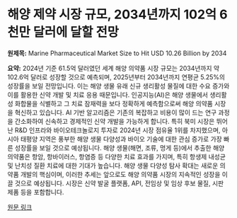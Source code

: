 # 해양 제약 시장 규모, 2034년까지 102억 6천만 달러에 달할 전망

**원제목:** Marine Pharmaceutical Market Size to Hit USD 10.26 Billion by 2034

**요약:** 2024년 기준 61.5억 달러였던 세계 해양 의약품 시장 규모는 2034년까지 약 102.6억 달러로 성장할 것으로 예측되며, 2025년부터 2034년까지 연평균 5.25%의 성장률을 보일 전망입니다.  이는 해양 생물 유래 신규 생리활성 물질에 대한 수요 증가와 이를 활용한 신약 개발 및 치료 응용 때문입니다.  인공지능(AI)은 해양 생물에서 생리활성 화합물을 식별하고 그 치료 잠재력을 보다 정확하게 예측함으로써 해양 의약품 시장을 혁신하고 있습니다. AI 기반 알고리즘은 기존의 복잡하고 비용이 많이 드는 연구 과정을 간소화하여 신속하고 경제적인 신약 개발을 가능하게 합니다.  특히 북미 시장은 뛰어난 R&D 인프라와 바이오테크놀로지 투자로 2024년 시장 점유율 1위를 차지했으며,  아시아 태평양 지역은 풍부한 해양 생물 다양성과 바이오 기술에 대한 관심 증가로 가장 빠른 성장률을 보일 것으로 예상됩니다.  해양 생물(해면, 조류, 멍게 등)에서 추출한 해양 의약품은 항암, 항바이러스, 항염증 등 다양한 치료 효과를 가지며, 특히 항생제 내성균 및 난치성 질환 치료에 대한 기대가 높습니다. 해양 생물 다양성 탐사 확대는 새로운 의약품 개발의 핵심이며, 이러한 추세는 앞으로도 해양 의약품 시장의 지속적인 성장을 이끌 것으로 예상됩니다.  시장은 신약 발굴 플랫폼, API, 전임상 및 임상 후보 물질, 시판 제품 등을 포함합니다.

[원문 링크](https://www.precedenceresearch.com/marine-pharmaceutical-market)
